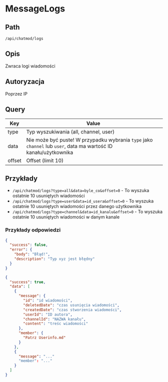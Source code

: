 # MessageLogs

## Path
`/api/chatmod/logs`

## Opis

Zwraca logi wiadomości

## Autoryzacja

Poprzez IP

## Query

| Key           | Value                                                                                                            |
|---------------|------------------------------------------------------------------------------------------------------------------|
| type          | Typ wyszukiwania (all, channel, user)                                                                            |
| data          | Nie może być puste! W przypadku wybrania `type` jako `channel` lub `user`, data ma wartość ID kanału/użytkownika |
| offset        | Offset (limit 10)                                                                                                                                    |

## Przykłady

* `/api/chatmod/logs?type=all&data=byle_co&offset=0` - To wyszuka ostatnie 10 usuniętych wiadomości
* `/api/chatmod/logs?type=user&data=id_usera&offset=0` - To wyszuka ostatnie 10 usuniętych wiadomości przez danego użytkownika
* `/api/chatmod/logs?type=channel&data=id_kanalu&offset=0` - To wyszuka ostatnie 10 usuniętych wiadomości w danym kanale

### Przykłady odpowiedzi
```json
{
  "success": false,
  "error": {
    "body": "Błąd!",
    "description": "Typ xyz jest błędny"
  } 
}
```

```json
{
  "success": true,
  "data": [
    {
      "message": {
        "id": "id wiadomości",
        "deletedDate": "czas usunięcia wiadomości",
        "createdDate": "czas stworzenia wiadomości",
        "userId": "ID autora",
        "channelId": "NAZWA kanału",
        "content": "treśc wiadomości"
      },
      "member": {
        "Patrz Userinfo.md"
      }
    },
    {
      "message": "..."
      "member": "..."
    }
  ]
}
```